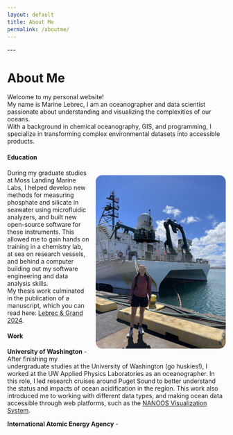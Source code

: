 ```yaml
---
layout: default
title: About Me
permalink: /aboutme/
---
```

<link rel="stylesheet" href="custom.css">
---

# About Me

Welcome to my personal website! <br>
My name is Marine Lebrec, I am an oceanographer and data scientist passionate about understanding and visualizing the complexities of our oceans. <br>
With a background in chemical oceanography, GIS, and programming, I specialize in transforming complex environmental datasets into accessible products. 

#### Education

<p style="float: right; margin-left: 15px;">
    <img src="/images/cruise.jpeg" alt="My Image" width="300" style="border-radius: 15px;">
    <br>
</p>

During my graduate studies at Moss Landing Marine Labs, I helped develop new methods for measuring phosphate and silicate in seawater using microfluidic analyzers, and built new open-source software for these instruments. 
This allowed me to gain hands on training in a chemistry lab, at sea on research vessels, and behind a computer building out my software engineering and data analysis skills. <br> My thesis work culminated in the publication of a manuscript, which you can read here: [Lebrec & Grand 2024](https://doi.org/10.3389/fmars.2024.1354780). 

#### Work

**University of Washington** - After finishing my undergraduate studies at the University of Washington (go huskies!), I worked at the UW Applied Physics Laboratories as an oceanographer. In this role, I led research cruises around Puget Sound to better understand the status and impacts of ocean acidification in the region. This work also introduced me to working with different data types, and making ocean data accessible through web platforms, such as the [NANOOS Visualization System](https://nvs.nanoos.org/).

**International Atomic Energy Agency** - 

